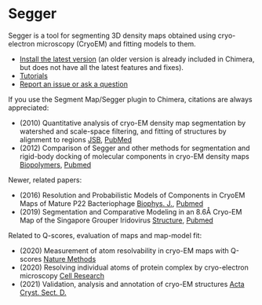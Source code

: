 # Segger

Segger is a tool for segmenting 3D density maps obtained using cryo-electron microscopy (CryoEM) and fitting models to them. 


* <a href="https://github.com/gregdp/segger/wiki/Segger-Install">Install the latest version</a>
(an older version is already included in Chimera, but does not have all the latest features and fixes).
* [Tutorials](https://github.com/gregdp/segger/tree/master/tutorials)
* [Report an issue or ask a question](https://github.com/gregdp/segger/issues)


If you use the Segment Map/Segger plugin to Chimera, citations are always appreciated:
* (2010) Quantitative analysis of cryo-EM density map segmentation by watershed and scale-space filtering, and fitting of structures by alignment to regions <a href="https://www.sciencedirect.com/science/article/pii/S1047847710000845" target="_blank">JSB</a>, <a href="https://pubmed.ncbi.nlm.nih.gov/20338243/" target="_blank">PubMed</a>
* (2012) Comparison of Segger and other methods for segmentation and rigid-body docking of molecular components in cryo-EM density maps <a href="https://onlinelibrary.wiley.com/doi/abs/10.1002/bip.22074">Biopolymers</a>, <a href="https://pubmed.ncbi.nlm.nih.gov/22696409/" target="_blank">Pubmed</a>

Newer, related papers:
* (2016) Resolution and Probabilistic Models of Components in CryoEM Maps of Mature P22 Bacteriophage <a href="https://www.sciencedirect.com/science/article/pii/S0006349515047062">Biophys. J.</a>, <a href="https://pubmed.ncbi.nlm.nih.gov/26743049/" target="_blank">Pubmed</a>
* (2019) Segmentation and Comparative Modeling in an 8.6Å Cryo-EM Map of the Singapore Grouper Iridovirus <a href="https://www.sciencedirect.com/science/article/pii/S0969212619302734">Structure</a>, <a href="https://www.ncbi.nlm.nih.gov/pmc/articles/PMC6853598/" target="_blank">Pubmed</a>

Related to Q-scores, evaluation of maps and map-model fit:
* (2020) Measurement of atom resolvability in cryo-EM maps with Q-scores <a href="https://www.nature.com/articles/s41592-020-0731-1">Nature Methods</a>
* (2020) Resolving individual atoms of protein complex by cryo-electron microscopy <a href="https://www.nature.com/articles/s41422-020-00432-2">Cell Research</a>
* (2021) Validation, analysis and annotation of cryo-EM structures <a href="https://onlinelibrary.wiley.com/iucr/doi/10.1107/S2059798321006069">Acta Cryst. Sect. D.</a>
